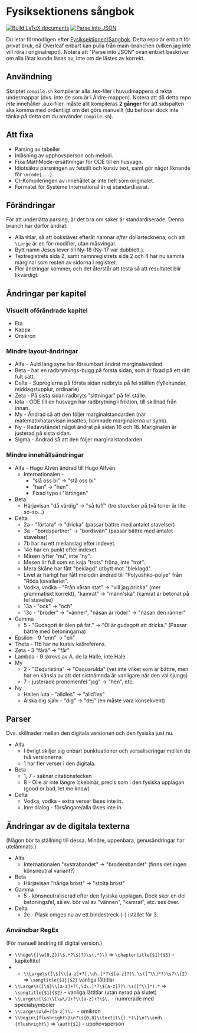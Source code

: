 # Fysiksektionens sångbok
[![Build LaTeX documents](https://github.com/oskarr/Sangbok/actions/workflows/compile.yml/badge.svg)](https://github.com/oskarr/Sangbok/actions/workflows/compile.yml) [![Parse into JSON](https://github.com/oskarr/Sangbok/actions/workflows/json-parse.yml/badge.svg)](https://github.com/oskarr/Sangbok/actions/workflows/json-parse.yml)

Du letar förmodligen efter [Fysiksektionen/Sangbok](https://github.com/Fysiksektionen/Sangbok). Detta repo är enbart för privat bruk, då Overleaf enbart kan pulla från main-branchen (vilken jag inte vill röra i originalrepot). Notera att "Parse into JSON" ovan enbart beskriver om alla låtar kunde läsas av, inte om de lästes av korrekt.

## Användning
Skriptet `compile.sh` kompilerar alla .tex-filer i huvudmappens direkta undermappar (dvs. inte de som är i Äldre-mappen). Notera att då detta repo _inte_ innehåller .aux-filer, måste allt kompileras **2 gånger** för att sidspalten ska komma med ordentligt om det görs manuellt (du behöver dock inte tänka på detta om du använder `compile.sh`).

## Att fixa
* Parsing av tabeller
* Inläsning av upphovsperson och melodi.
* Fixa MathMode-ersättningar för ODE till en husvagn.
* Idiotsäkra parsningen av fetstilt och kursiv text, samt gör något liknande för `\mcode{...}`.
* CI-Kompileringen av innehållet är inte helt som originalet.
* Formatet för Système International är ej standardiserat.

## Förändringar
För att underlätta parsing, är det bra om saker är standardiserade. Denna branch har därför ändrat:
* Alla titlar, så att bokstäver efteråt hamnar _efter_ dollartecknena, och att `\Large` är en för-modifier, utan måsvingar.
* Bytt namn Jesus lever till Ny-18 (Ny-17 var dubblett.).
* Textregistrets sida 2, samt namnregistrets sida 2 och 4 har nu samma marginal som resten av sidorna i registret.
* Fler ändringar kommer, och det återstår att testa så att resultatet blir likvärdigt.

## Ändringar per kapitel
### Visuellt oförändrade kapitel
* Eta
* Kappa
* Omikron

### Mindre layout-ändringar
* Alfa - Auld lang syne har försumbart ändrat marginalavstånd
* Beta - har en radbrytnings-bugg på första sidan, som är fixad på ett rätt fult sätt.
* Delta - Supreglerna på första sidan radbryts på fel ställen (fyllehundar, middagstupplur, ordinarie)
* Zeta - På sista sidan radbryts "sittningar" på fel ställe.
* Iota - ODE till en husvagn har radbrytning i friktion, till skillnad från innan.
* My - Ändrad så att den följer marginalstandarden (när matematikhatarvisan insattes, hamnade marginalerna ur synk).
* Ny - Radavståndet något ändrat på sidan 16 och 18. Mariginalen är justerad på sista sidan.
* Sigma - Ändrad så att den följer marginalstandarden.

### Mindre innehållsändringar
* Alfa - Hugo Alvén ändrad till Hugo Alfvén.
    * Internationalen - 
        * "slå oss bi" -> "stå oss bi"
        * "han" -> "hen"
        * Fixad typo i "lättingen"
* Beta
    * Härjavisan "då värdig" -> "så tuff" (tre stavelser på två toner är lite so-so...)
* Delta
    * 2a - "förtära" -> "dricka" (passar bättre med antalet stavelser)
    * 3a - "bordspartner" -> "bordsvän" (passar bättre med antalet stavelser)
    * 7b har nu ett mellanslag efter indexet.
    * 14e har en punkt efter indexet.
    * Måsen lyfter "nu", inte "ny".
    * Mesen är full som en kaja "trots" fröna, inte "trot".
    * Mera Skåne har fått "beklagd" utbytt mot "bleklagd".
    * Livet är härligt har fått melodin ändrad till "Polyushko-polye" från "Röda kavalleriet".
    * Vodka, vodka - "Från våran stat" -> "vill jag dricka" (mer grammatiskt korrekt), "kamrat" -> "männ'ska" (kamrat är betonat på fel stavelse)
    * 13a - "ock" -> "och"
    * 13c - "bröder" -> "vänner", "näsan är röder" -> "näsan den ränner"
* Gamma
    * 5 - "Gudagott är ölen på fat." -> "Öl är gudagott att dricka." (Passar bättre med betoningarna)
* Epsilon - 9 "enn" -> "en"
* Theta - 11b har nu kursiv källreferens.
* Zeta - 3 "fårä" -> "får"
* Lambda - 9 skrevs av A. de la Halle, inte Hale
* My
    * 2 - "Osquristina" -> "Osquarulda" (vet inte vilket som är bättre, men har en känsla av att det sistnämnda är vanligare när den väl sjungs)
    * 7 - justerade pronomenfel "jag" -> "hen", etc.
* Ny
    * Hallen luta - "alldles" -> "alld'les"
    * Älska dig själv - "dig" -> "dej" (en måste vara konsekvent)

<!--TODO: Find mänska -> männ'ska, etc.-->

## Parser
Dvs. skillnader mellan den digitala versionen och den fysiska just nu.
* Alfa
    * I övrigt skiljer sig enbart punktuationer och versaliseringar mellan de två versionerna.
    * 1 har fler verser i den digitala.
* Beta
    * 1, 7 - saknar citationstecken
    * 8 - Olle är inte längre ickebinär, precis som i den fysiska upplagan (good or bad, let me know)
* Delta
    * Vodka, vodka - extra verser läses inte in.
    * Inre dialog - försångare/alla läses inte in.

## Ändringar av de digitala texterna
(Någon bör ta ställning till dessa. Mindre, uppenbara, genusändringar har utelämnats.)
* Alfa
    * Internationalen "systrabandet" -> "brodersbandet" (finns det ingen könsneutral variant?)
* Beta
    * Härjavisan "håriga bröst" -> "stolta bröst"
* Gamma
    * 5 - könsneutraliserad efter den fysiska upplagan. Dock sker en del betoningsfel, så ev. bör val av "vännen", "kamrat", etc. ses över. 
* Delta
    * 2e - Plask omges nu av ett bindestreck (–) istället för 3.

### Användbar RegEx
(För manuell ändring till digital version.)
* `\\huge\{(\w{0,2}(\$.*?\$)?)\s(.*)\}` => `\chaptertitle{$1}{$3}` - kapiteltitel
* * `\\Large\s([\$]\\[a-z]+?[,\d\.]*?\$[a-z]?)\.\s([^\\]*?)\s?\\{2}` => `\songtitle{$1}{$2}` vanliga låttitlar
* `\\Large\s([\$]\\[a-z]+?[,\d\.]*?\$[a-z]?)\.\s([^\\]*).*` => `\songtitle{$1}{$2}` - vanliga låttitlar (utan nyrad på slutet)
* `\\Large\s[\$]\\[\w\/]+?\\[a-z]+?\$\.` - numrerade med specialsymboler
* `\\Large\so\d+?[a-z]?\. ` - omikron
* `\\begin\{flushright\}\n?\s{0,8}\\textit\{(.*)\}\n?\\end\{flushright\}` => `\auth{$1}` - upphovsperson